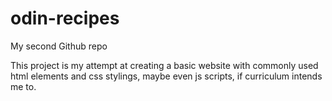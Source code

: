 # odin-recipes
My second Github repo

This project is my attempt at creating a basic website with commonly used html elements and css stylings, maybe even js scripts, if curriculum intends me to.